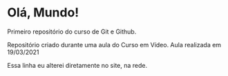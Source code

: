 # Olá, Mundo!
 Primeiro repositório do curso de Git e Github.

Repositório criado durante uma aula do Curso em Vídeo.
Aula realizada em 19/03/2021

Essa linha eu alterei diretamente no site, na rede.
